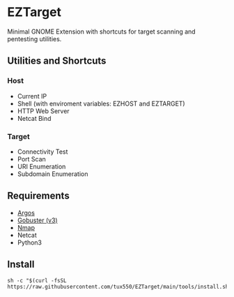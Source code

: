 # EZTarget

Minimal GNOME Extension with shortcuts for target scanning and pentesting utilities.

## Utilities and Shortcuts

### Host
- Current IP
- Shell (with enviroment variables: EZHOST and EZTARGET)
- HTTP Web Server
- Netcat Bind

### Target
- Connectivity Test
- Port Scan
- URI Enumeration
- Subdomain Enumeration

## Requirements
- [Argos](https://github.com/p-e-w/argos)
- [Gobuster (v3)](https://github.com/OJ/gobuster)
- [Nmap](https://nmap.org)
- Netcat
- Python3

## Install
```
sh -c "$(curl -fsSL https://raw.githubusercontent.com/tux550/EZTarget/main/tools/install.sh)"
```
